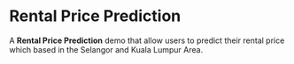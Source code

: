 # Rental Price Prediction

A **Rental Price Prediction** demo that allow users to predict their rental price which based in the Selangor and Kuala Lumpur Area.
